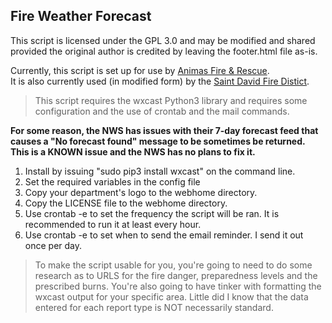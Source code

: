 ## Fire Weather Forecast

This script is licensed under the GPL 3.0 and may be modified and shared provided the original author is credited by leaving the footer.html file
as-is.

Currently, this script is set up for use by [Animas Fire & Rescue](https://www.animasfire.com).  
It is also currently used (in modified form) by the [Saint David Fire Distict](https://github.com/azfirefighter/firewx).

>This script requires the wxcast Python3 library and requires some configuration and the use of crontab and the mail commands.

**For some reason, the NWS has issues with their 7-day forecast feed that causes a "No forecast found" message
to be sometimes be returned.  This is a KNOWN issue and the NWS has no plans to fix it.**

1. Install by issuing "sudo pip3 install wxcast" on the command line.
2. Set the required variables in the config file
3. Copy your department's logo to the webhome directory.
4. Copy the LICENSE file to the webhome directory.
5. Use crontab -e to set the frequency the script will be ran.
   It is recommended to run it at least every hour.
6. Use crontab -e to set when to send the email reminder.
   I send it out once per day.

>To make the script usable for you, you're going to need to do some research as to URLS for the fire danger, preparedness levels and
the prescribed burns.  You're also going to have tinker with formatting the wxcast output for your specific area.  Little did I know
that the data entered for each report type is NOT necessarily standard.
